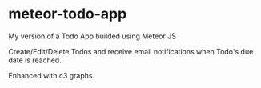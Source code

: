 meteor-todo-app
===============

My version of a Todo App builded using Meteor JS

Create/Edit/Delete Todos and receive email notifications when Todo's due date is reached.

Enhanced with c3 graphs. 
